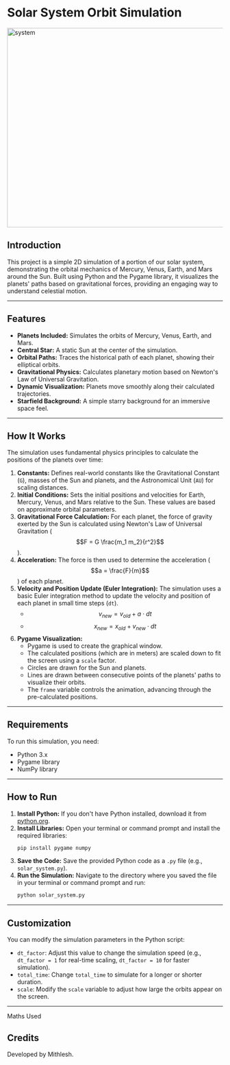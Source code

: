 # Solar System Orbit Simulation

<img src="https://github.com/user-attachments/assets/6977e8e2-b74e-4091-8757-7dd53c89fa74" alt="system" width="797.5" height="466">


## Introduction

This project is a simple 2D simulation of a portion of our solar system, demonstrating the orbital mechanics of Mercury, Venus, Earth, and Mars around the Sun. Built using Python and the Pygame library, it visualizes the planets' paths based on gravitational forces, providing an engaging way to understand celestial motion.

---

## Features

* **Planets Included:** Simulates the orbits of Mercury, Venus, Earth, and Mars.
* **Central Star:** A static Sun at the center of the simulation.
* **Orbital Paths:** Traces the historical path of each planet, showing their elliptical orbits.
* **Gravitational Physics:** Calculates planetary motion based on Newton's Law of Universal Gravitation.
* **Dynamic Visualization:** Planets move smoothly along their calculated trajectories.
* **Starfield Background:** A simple starry background for an immersive space feel.

---

## How It Works

The simulation uses fundamental physics principles to calculate the positions of the planets over time:

1.  **Constants:** Defines real-world constants like the Gravitational Constant (`G`), masses of the Sun and planets, and the Astronomical Unit (`AU`) for scaling distances.
2.  **Initial Conditions:** Sets the initial positions and velocities for Earth, Mercury, Venus, and Mars relative to the Sun. These values are based on approximate orbital parameters.
3.  **Gravitational Force Calculation:** For each planet, the force of gravity exerted by the Sun is calculated using Newton's Law of Universal Gravitation ($$F = G \frac{m_1 m_2}{r^2}$$).
4.  **Acceleration:** The force is then used to determine the acceleration ($$a = \frac{F}{m}$$) of each planet.
5.  **Velocity and Position Update (Euler Integration):** The simulation uses a basic Euler integration method to update the velocity and position of each planet in small time steps (`dt`).
    * $$v_{new} = v_{old} + a \cdot dt$$
    * $$x_{new} = x_{old} + v_{new} \cdot dt$$
6.  **Pygame Visualization:**
    * Pygame is used to create the graphical window.
    * The calculated positions (which are in meters) are scaled down to fit the screen using a `scale` factor.
    * Circles are drawn for the Sun and planets.
    * Lines are drawn between consecutive points of the planets' paths to visualize their orbits.
    * The `frame` variable controls the animation, advancing through the pre-calculated positions.

---

## Requirements

To run this simulation, you need:

* Python 3.x
* Pygame library
* NumPy library

---

## How to Run

1.  **Install Python:** If you don't have Python installed, download it from [python.org](https://www.python.org/downloads/).
2.  **Install Libraries:** Open your terminal or command prompt and install the required libraries:
    ```bash
    pip install pygame numpy
    ```
3.  **Save the Code:** Save the provided Python code as a `.py` file (e.g., `solar_system.py`).
4.  **Run the Simulation:** Navigate to the directory where you saved the file in your terminal or command prompt and run:
    ```bash
    python solar_system.py
    ```

---

## Customization

You can modify the simulation parameters in the Python script:

* `dt_factor`: Adjust this value to change the simulation speed (e.g., `dt_factor = 1` for real-time scaling, `dt_factor = 10` for faster simulation).
* `total_time`: Change `total_time` to simulate for a longer or shorter duration.
* `scale`: Modify the `scale` variable to adjust how large the orbits appear on the screen.

---

Maths Used

## Credits

Developed by Mithlesh.
